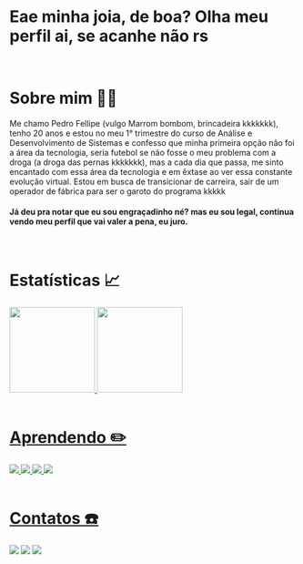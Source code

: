 <div>
  <h1 >Eae minha joia, de boa? Olha meu perfil ai, se acanhe não rs</h1>
  <br>
  <h1>Sobre mim 🧑‍🦱</h1>
  <p>Me chamo Pedro Fellipe (vulgo Marrom bombom, brincadeira kkkkkkk), tenho 20 anos e estou no meu 1° trimestre do curso de Análise e Desenvolvimento de Sistemas e confesso que minha primeira opção não foi a área da tecnologia, seria futebol se       não fosse o meu       problema com a droga (a droga das pernas kkkkkkk), mas a cada dia que passa, me sinto encantado com essa área da tecnologia e em êxtase ao ver essa constante evolução virtual. Estou em busca de transicionar de carreira, sair de um operador de fábrica       para ser o      garoto do programa kkkkk</p>
  <h4>Já deu pra notar que eu sou engraçadinho né? mas eu sou legal, continua vendo meu perfil que vai valer a pena, eu juro. </h4>
</div>
<br>

<div>
  <h1>Estatísticas 📈</h1>
  <a href="https://github.com/Pedrol1pe">
  <img height="150em" src="https://github-readme-stats.vercel.app/api?username=Pedrol1pe&show_icons=true&theme=dark&include_all_commits=true&count_private=true"/>
  <img height="150em" src="https://github-readme-stats.vercel.app/api/top-langs/?username=Pedrol1pe&layout=compact&langs_count=7&theme=dark"/>
</div>
<br>
<div>
  <h1>Aprendendo ✏️</h1>
   <img src="https://img.shields.io/badge/HTML5-E34F26?style=for-the-badge&logo=html5&logoColor=white"/>
  <img src="https://img.shields.io/badge/CSS3-1572B6?style=for-the-badge&logo=css3&logoColor=white"/>
  <img src="https://img.shields.io/badge/JavaScript-F7DF1E?style=for-the-badge&logo=javascript&logoColor=black"/>
  <img src="https://img.shields.io/badge/Bootstrap-563D7C?style=for-the-badge&logo=bootstrap&logoColor=white"/>
</div>
<br>
<div>
  <h1>Contatos ☎️</h1>
  <a style="text-decoration:none" href="https://www.linkedin.com/in/Pedrol1pe/">
      <img src="https://img.shields.io/badge/LinkedIn-0077B5?style=for-the-badge&logo=linkedin&logoColor=white">
  </a>
  <a style="text-decoration:none" href="mailto:pdr0ctt@gmail.com">
      <img src="https://img.shields.io/badge/Gmail-D14836?style=for-the-badge&logo=gmail&logoColor=white"/>
  </a>
  <a style="text-decoration:none" href="https://www.instagram.com/pedrol1pe/">
      <img src="https://img.shields.io/badge/Instagram-E4405F?style=for-the-badge&logo=instagram&logoColor=white">
  </a>
</div>

